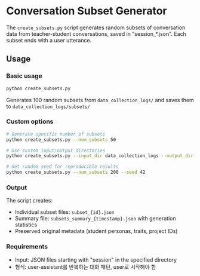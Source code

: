 # Conversation Subset Generator

The `create_subsets.py` script generates random subsets of conversation data from teacher-student conversations, saved in "session_*.json".  Each subset ends with a user utterance. 

## Usage

### Basic usage
```bash
python create_subsets.py
```
Generates 100 random subsets from `data_collection_logs/` and saves them to `data_collection_logs/subsets/`

### Custom options
```bash
# Generate specific number of subsets
python create_subsets.py --num_subsets 50

# Use custom input/output directories
python create_subsets.py --input_dir data_collection_logs --output_dir my_subsets

# Set random seed for reproducible results
python create_subsets.py --num_subsets 200 --seed 42
```

### Output

The script creates:
- Individual subset files: `subset_{id}.json`
- Summary file: `subsets_summary_{timestamp}.json` with generation statistics
- Preserved original metadata (student personas, traits, project IDs)

### Requirements

- Input: JSON files starting with "session" in the specified directory
- 형식: user-assistant를 반복하는 대화 패턴, user로 시작해야 함